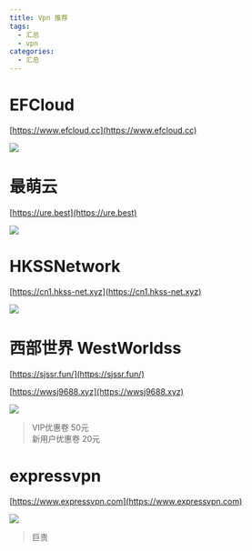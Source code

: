 ```yaml
---
title: Vpn 推荐
tags:
  - 汇总
  - vpn
categories:
  - 汇总
---
```


# EFCloud

[https://www.efcloud.cc](https://www.efcloud.cc)

![](http://cdn.easyhappy.top/obsidian/20230110104224.png)

# 最萌云

[https://ure.best](https://ure.best)

![](http://cdn.easyhappy.top/obsidian/20230110145531.png)

# HKSSNetwork

[https://cn1.hkss-net.xyz](https://cn1.hkss-net.xyz)

![](http://cdn.easyhappy.top/obsidian/20230110104812.png)


# 西部世界 WestWorldss

[https://sjssr.fun/](https://sjssr.fun/)

[https://wwsj9688.xyz](https://wwsj9688.xyz)

![](http://cdn.easyhappy.top/obsidian/20230110103323.png)

> VIP优惠卷 50元  
> 新用户优惠卷 20元

# expressvpn

[https://www.expressvpn.com](https://www.expressvpn.com)

![](http://cdn.easyhappy.top/obsidian/20230110103510.png)

> 巨贵